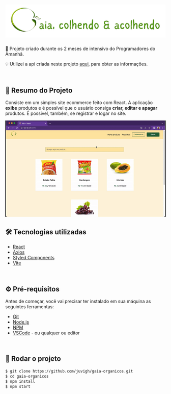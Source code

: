 # <div align="center"><img src="src/assets/svg/gaia_logo_2.svg"></div>
<p>🚀 Projeto criado durante os 2 meses de intensivo do Programadores do Amanhã.</p>
<p>💡 Utilizei a api criada neste projeto <a href="https://github.com/juvigh/E-commerce-API" target="_blank">aqui</a>, para obter as informações. </p>

<br>

## 🍏 Resumo do Projeto
<p> Consiste em um simples site ecommerce feito com React. A aplicação <strong>exibe</strong> produtos e é possível que o usuário consiga <strong>criar, editar e apagar</strong> produtos. É possivel, também, se registrar e logar no site. </p>

<img src="src/assets/img/gaia-apresentacao.gif">

<br>

## 🛠️ Tecnologias utilizadas

<ul>
  <li><a href="https://reactjs.org/">React</a></li>
  <li><a href="https://axios-http.com/ptbr/docs/intro">Axios</a></li>
  <li><a href="https://styled-components.com">Styled Components</a></li>
  <li><a href="https://vitejs.dev">Vite</a></li>
</ul>

<br>

## ⚙️ Pré-requisitos
<p>Antes de começar, você vai precisar ter instalado em sua máquina as seguintes ferramentas:</p>

<ul>
  <li><a href="https://git-scm.com/">Git</a></li>
  <li><a href="https://nodejs.org/en/">Node.js</a></li>
  <li><a href="https://www.npmjs.com/">NPM</a></li>
  <li><a href="https://code.visualstudio.com">VSCode</a> - ou qualquer ou editor</li>
</ul>

<br>

## 🚀 Rodar o projeto

```
$ git clone https://github.com/juvigh/gaia-organicos.git
$ cd gaia-organicos
$ npm install
$ npm start
```
